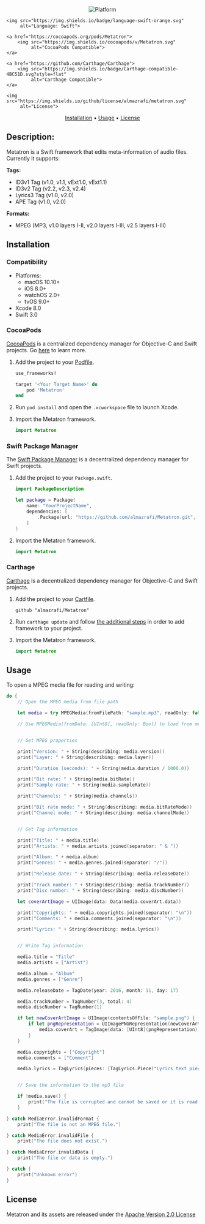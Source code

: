 <p align="center">
    <img src="https://img.shields.io/cocoapods/p/Metatron.svg?style=flat"
         alt="Platform">

    <img src="https://img.shields.io/badge/language-swift-orange.svg"
         alt="Language: Swift">

    <a href="https://cocoapods.org/pods/Metatron">
        <img src="https://img.shields.io/cocoapods/v/Metatron.svg"
             alt="CocoaPods Compatible">
    </a>

    <a href="https://github.com/Carthage/Carthage">
        <img src="https://img.shields.io/badge/Carthage-compatible-4BC51D.svg?style=flat"
             alt="Carthage Compatible">
    </a>

    <img src="https://img.shields.io/github/license/almazrafi/metatron.svg"
         alt="License">
</p>

<p align="center">
    <a href="#installation">Installation</a>
  • <a href="#usage">Usage</a>
  • <a href="#license">License</a>
</p>

## Description:
Metatron is a Swift framework that edits meta-information of audio files. Currently it supports:

**Tags:**
- ID3v1 Tag (v1.0, v1.1, vExt1.0, vExt1.1)
- ID3v2 Tag (v2.2, v2.3, v2.4)
- Lyrics3 Tag (v1.0, v2.0)
- APE Tag (v1.0, v2.0)

**Formats:**
- MPEG (MP3, v1.0 layers I-II, v2.0 layers I-III, v2.5 layers I-III)

## Installation

### Compatibility

- Platforms:
    - macOS 10.10+
    - iOS 8.0+
    - watchOS 2.0+
    - tvOS 9.0+
- Xcode 8.0
- Swift 3.0

### CocoaPods
[CocoaPods](https://cocoapods.org/) is a centralized dependency manager for Objective-C and Swift projects. Go [here](https://guides.cocoapods.org/using/index.html) to learn more.

1. Add the project to your [Podfile](https://guides.cocoapods.org/using/the-podfile.html).

    ```ruby
    use_frameworks!

    target '<Your Target Name>' do
        pod 'Metatron'
    end
    ```

2. Run `pod install` and open the `.xcworkspace` file to launch Xcode.

3. Import the Metatron framework.

    ```swift
    import Metatron
    ```

### Swift Package Manager
The [Swift Package Manager](https://swift.org/package-manager/) is a decentralized dependency manager for Swift projects.

1. Add the project to your `Package.swift`.

    ```swift
    import PackageDescription

    let package = Package(
        name: "YourProjectName",
        dependencies: [
            .Package(url: "https://github.com/almazrafi/Metatron.git", majorVersion: 1)
        ]
    )
    ```

2. Import the Metatron framework.

    ```swift
    import Metatron
    ```

### Carthage
[Carthage](https://github.com/Carthage/Carthage) is a decentralized dependency manager for Objective-C and Swift projects.

1. Add the project to your [Cartfile](https://github.com/Carthage/Carthage/blob/master/Documentation/Artifacts.md#cartfile).

    ```
    github "almazrafi/Metatron"
    ```

2. Run `carthage update` and follow [the additional steps](https://github.com/Carthage/Carthage#getting-started) in order to add framework to your project.

3. Import the Metatron framework.

    ```swift
    import Metatron
    ```

## Usage
To open a MPEG media file for reading and writing:

```swift
do {
    // Open the MPEG media from file path

    let media = try MPEGMedia(fromFilePath: "sample.mp3", readOnly: false)

    // Use MPEGMedia(fromData: [UInt8], readOnly: Bool) to load from memory


    // Get MPEG properties

    print("Version: " + String(describing: media.version))
    print("Layer: " + String(describing: media.layer))

    print("Duration (seconds): " + String(media.duration / 1000.0))

    print("Bit rate: " + String(media.bitRate))
    print("Sample rate: " + String(media.sampleRate))

    print("Channels: " + String(media.channels))

    print("Bit rate mode: " + String(describing: media.bitRateMode))
    print("Channel mode: " + String(describing: media.channelMode))


    // Get Tag information

    print("Title: " + media.title)
    print("Artists: " + media.artists.joined(separator: " & "))

    print("Album: " + media.album)
    print("Genres: " + media.genres.joined(separator: "/"))

    print("Release date: " + String(describing: media.releaseDate))

    print("Track number: " + String(describing: media.trackNumber))
    print("Disc number: " + String(describing: media.discNumber))

    let coverArtImage = UIImage(data: Data(media.coverArt.data))

    print("Copyrights: " + media.copyrights.joined(separator: "\n"))
    print("Comments: " + media.comments.joined(separator: "\n"))

    print("Lyrics: " + String(describing: media.lyrics))


    // Write Tag information

    media.title = "Title"
    media.artists = ["Artist"]

    media.album = "Album"
    media.genres = ["Genre"]

    media.releaseDate = TagDate(year: 2016, month: 11, day: 17)

    media.trackNumber = TagNumber(3, total: 4)
    media.discNumber = TagNumber(1)

    if let newCoverArtImage = UIImage(contentsOfFile: "sample.png") {
        if let pngRepresentation = UIImagePNGRepresentation(newCoverArtImage) {
            media.coverArt = TagImage(data: [UInt8](pngRepresentation))
        }
    }

    media.copyrights = ["Copyright"]
    media.comments = ["Comment"]

    media.lyrics = TagLyrics(pieces: [TagLyrics.Piece("Lyrics text piece", timeStamp: 1230)])


    // Save the information to the mp3 file

    if !media.save() {
        print("The file is corrupted and cannot be saved or it is read only.")
    }

} catch MediaError.invalidFormat {
    print("The file is not an MPEG file.")

} catch MediaError.invalidFile {
    print("The file does not exist.")

} catch MediaError.invalidData {
    print("The file or data is empty.")

} catch {
    print("Unknown error")
}
```

## License
Metatron and its assets are released under the [Apache Version 2.0 License](LICENSE)
